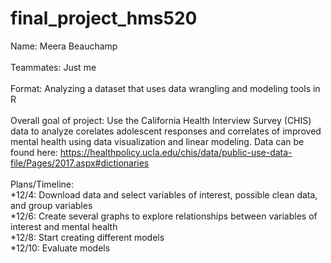 # final_project_hms520 
Name: Meera Beauchamp \
\
Teammates: Just me \
\
Format: Analyzing a dataset that uses data wrangling and modeling tools in R \
\
Overall goal of project: Use the California Health Interview Survey (CHIS) data to analyze corelates adolescent responses and correlates of improved mental health using data visualization and linear modeling.
Data can be found here: https://healthpolicy.ucla.edu/chis/data/public-use-data-file/Pages/2017.aspx#dictionaries \
\
Plans/Timeline:\
    *12/4: Download data and select variables of interest, possible clean data, and group variables\
    *12/6: Create several graphs to explore relationships between variables of interest and mental health\
    *12/8: Start creating different models\
    *12/10: Evaluate models